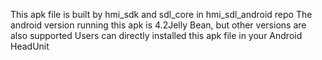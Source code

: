 This apk file is built by hmi_sdk and sdl_core in hmi_sdl_android repo
The android version running this apk is 4.2Jelly Bean, but other versions are also supported
Users can directly installed this apk file in your Android HeadUnit
